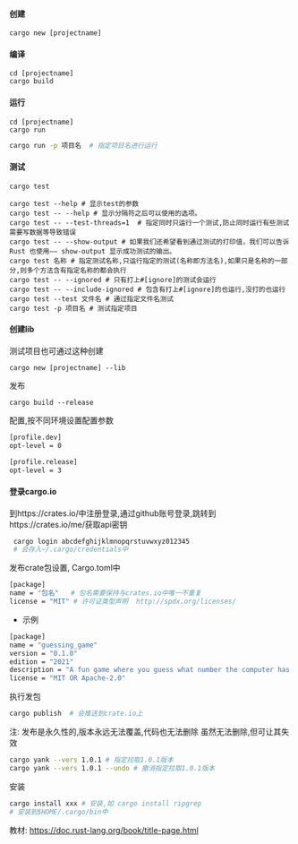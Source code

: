 #### 创建
```shell
cargo new [projectname]
```

#### 编译
```shell
cd [projectname]
cargo build
```

#### 运行
```shell
cd [projectname]
cargo run
```
```bash
cargo run -p 项目名  # 指定项目名进行运行
```
#### 测试
```shell
cargo test

cargo test --help # 显示test的参数
cargo test -- --help # 显示分隔符之后可以使用的选项。
cargo test -- --test-threads=1  # 指定同时只运行一个测试,防止同时运行有些测试需要写数据等导致错误
cargo test -- --show-output # 如果我们还希望看到通过测试的打印值，我们可以告诉 Rust 也使用—— show-output 显示成功测试的输出。
cargo test 名称 # 指定测试名称,只运行指定的测试(名称即方法名),如果只是名称的一部分,则多个方法含有指定名称的都会执行
cargo test -- --ignored # 只有打上#[ignore]的测试会运行
cargo test -- --include-ignored # 包含有打上#[ignore]的也运行,没打的也运行
cargo test --test 文件名 # 通过指定文件名测试
cargo test -p 项目名 # 测试指定项目
```
#### 创建lib
测试项目也可通过这种创建
```shell
cargo new [projectname] --lib
```
发布
```shell
cargo build --release
```
配置,按不同环境设置配置参数
```xml
[profile.dev]
opt-level = 0

[profile.release]
opt-level = 3
```
#### 登录cargo.io
到https://crates.io/中注册登录,通过github账号登录,跳转到https://crates.io/me/获取api密钥
```bash
 cargo login abcdefghijklmnopqrstuvwxyz012345
 # 会存入~/.cargo/credentials中
```
发布crate包设置, Cargo.toml中
```bash
[package]
name = "包名"   # 包名需要保持与crates.io中唯一不重复
license = "MIT" # 许可证类型声明  http://spdx.org/licenses/
```
* 示例
```bash
[package]
name = "guessing_game"
version = "0.1.0"
edition = "2021"
description = "A fun game where you guess what number the computer has chosen."
license = "MIT OR Apache-2.0"
```
执行发包
```bash
cargo publish  # 会推送到crate.io上
```
注: 发布是永久性的,版本永远无法覆盖,代码也无法删除
虽然无法删除,但可让其失效
```bash
cargo yank --vers 1.0.1 # 指定拉取1.0.1版本
cargo yank --vers 1.0.1 --undo # 撤消指定拉取1.0.1版本
```
安装
```bash
cargo install xxx # 安装,如 cargo install ripgrep
# 安装到$HOME/.cargo/bin中
```


教材: https://doc.rust-lang.org/book/title-page.html
